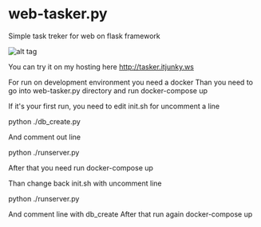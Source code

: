 # web-tasker.py

Simple task treker for web on flask framework

![alt tag](https://raw.githubusercontent.com/itJunky/web-tasker.py/master/current_screenshot/web-tasker-py-0-1.png)

You can try it on my hosting here http://tasker.itjunky.ws

For run on development environment you need a docker
Than you need to go into web-tasker.py directory and run docker-compose up

If it's your first run, you need to edit init.sh for uncomment a line

python ./db_create.py

And comment out line

python ./runserver.py

After that you need run docker-compose up

Than change back init.sh with uncomment line

python ./runserver.py

And comment line with db_create
After that run again docker-compose up
